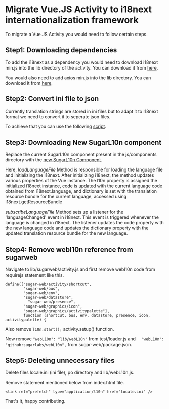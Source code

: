 # Migrate Vue.JS Activity to i18next internationalization framework
To migrate a Vue.JS Activity you would need to follow certain steps.

## Step1: Downloading dependencies
To add the i18next as a dependency you would need to download i18next min.js into the lib directory of the activity. You can download it from [here](../../activities/Measure.activity/lib/i18next.min.js).

You would also need to add axios min.js into the lib directory. You can download it from [here](../../activities/Measure.activity/lib/axios.min.js). 

## Step2: Convert ini file to json
Currently translation strings are stored in ini files but to adapt it to i18next format we need to convert it to seperate json files.

To achieve that you can use the following [script](https://github.com/llaske/l10nstudy/blob/master/ini2json.js).

## Step3: Downloading New SugarL10n component
Replace the current SugarL10n component present in the js/components directory with the [new SugarL10n Component](/activities/Measure.activity/js/components/SugarL10n.js).

Here, *loadLanguageFile* Method is responsible for loading the language file and initializing the i18next. After initializing i18next, the method updates various properties of the Vue instance. The l10n property is assigned the initialized i18next instance, code is updated with the current language code obtained from i18next.language, and dictionary is set with the translation resource bundle for the current language, accessed using i18next.getResourceBundle

*subscribeLanguageFile* Method sets up a listener for the 'languageChanged' event in i18next. This event is triggered whenever the language is changed in i18next. The listener updates the code property with the new language code and updates the dictionary property with the updated translation resource bundle for the new language.
## Step4: Remove webl10n reference from sugarweb
Navigate to lib/sugarweb/activity.js and first remove webl10n code from requirejs statement like this.

```
define(["sugar-web/activity/shortcut",
        "sugar-web/bus",
        "sugar-web/env",
        "sugar-web/datastore",
		  "sugar-web/presence",
        "sugar-web/graphics/icon",
        "sugar-web/graphics/activitypalette"],
		function (shortcut, bus, env, datastore, presence, icon, activitypalette) {

```
Also remove ```l10n.start();``` activity.setup() function.

Now remove  ``` "webL10n": "lib/webL10n" ``` from test/loader.js and ```  "webL10n": "github:sugarlabs/webL10n",``` from sugar-web/package.json.

## Step5: Deleting unnecessary files
Delete files locale.ini (ini file), po directory and lib/webL10n.js.

Remove statement mentioned below from index.html file.
```
<link rel="prefetch" type="application/l10n" href="locale.ini" />
``` 

That's it, happy contributing.